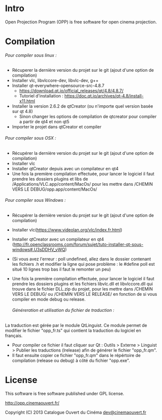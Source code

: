 # Intro

Open Projection Program (OPP) is free software for open cinema projection.

# Compilation
   ###### Pour compiler sous linux : 
   - Récuperer la dernière version du projet sur le git (ajout d'une option de compilation)
   - Installer vlc, libvlccore-dev, libvlc-dev, g++
   - Installer qt-everywhere-opensource-src-4.8.7
	  - https://download.qt.io/official_releases/qt/4.8/4.8.7/
	  - Tutoriel d'installation : https://doc.qt.io/archives/qt-4.8/install-x11.html
   - Installer la version 2.6.2 de qtCreator (ou n'importe quel version basée sur qt 4.8)
      - Sinon changer les options de compilation de qtcreator pour compiler a partir de qt4 et non qt5              
   - Importer le projet dans qtCreator et compiler
   
   
   ###### Pour compiler sous OSX : 
   - Récupérer la dernière version du projet sur le git (ajout d'une option de compilation)
   - Installer vlc
   - Installer qtCreator depuis avec un compilateur en qt4
   - Une fois la première compilation effectuée, pour lancer le logiciel il faut prendre les dossiers plugins et libs de /Applications/VLC.app/content/MacOs/ pour les mettre dans /CHEMIN VERS LE DEBUG/opp.app/content/MacOs/

   
   ###### Pour compiler sous Windows : 
   - Récupérer la dernière version du projet sur le git (ajout d'une option de compilation)
   - Installer vlc(https://www.videolan.org/vlc/index.fr.html)
   - Installer qtCreator avec un compilateur en qt4  
            (http://fr.openclassrooms.com/forum/sujet/tuto-installer-qt-sous-windows#.U3sDDHV_vWQ)
   - (Si vous avez l'erreur : poll undefined, allez dans le dossier contenant les fichiers .h et modifier la ligne qui pose problème : le #define poll est situé 10 lignes trop bas il faut le remonter un peu)
   - Une fois la première compilation effectuée, pour lancer le logiciel il faut prendre les dossiers plugins et les fichiers libvlc.dll et libvlccore.dll  qui trouve dans le fichier DLL.zip du projet, pour les mettre dans /CHEMIN VERS LE DEBUG/ ou /CHEMIN VERS LE RELEASE/ en fonction de si vous compiler en mode debug ou release.
   

      ###### Généreration et utilisation du fichier de traduction :
   La traduction est gérée par le module QtLinguist. Ce module permet de modifier le fichier "opp_fr.ts" qui contient la traduction du logiciel
   en français.
   - Pour compiler ce fichier il faut cliquer sur Qt : Outils > Externe > Linguist > Publier les traductions (lrelease) afin de générer le fichier
   "opp_fr.qm".
   - Il faut ensuite copier ce fichier "opp_fr.qm" dans le répértoire de compilation (release ou debug) à côté du fichier "opp.exe".

# License

This software is free software published under GPL license.

http://opp.cinemaouvert.fr/

Copyright (C) 2013 Catalogue Ouvert du Cinéma <dev@cinemaouvert.fr>
